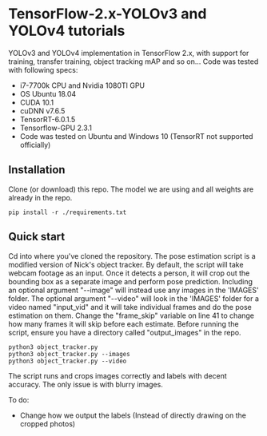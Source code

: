 # TensorFlow-2.x-YOLOv3 and YOLOv4 tutorials

YOLOv3 and YOLOv4 implementation in TensorFlow 2.x, with support for training, transfer training, object tracking mAP and so on...
Code was tested with following specs:
- i7-7700k CPU and Nvidia 1080TI GPU
- OS Ubuntu 18.04
- CUDA 10.1
- cuDNN v7.6.5
- TensorRT-6.0.1.5
- Tensorflow-GPU 2.3.1
- Code was tested on Ubuntu and Windows 10 (TensorRT not supported officially)

## Installation
Clone (or download) this repo. The model we are using and all weights are already in the repo.

```
pip install -r ./requirements.txt

```

## Quick start
Cd into where you've cloned the repository. The pose estimation script is a modified version of Nick's object tracker.
By default, the script will take webcam footage as an input. Once it detects a person, it will crop out the bounding box
as a separate image and perform pose prediction. Including an optional argument "--image" will instead use any images in the
'IMAGES' folder. The optional argument "--video" will look in the 'IMAGES' folder for a video named "input_vid" and it will take
individual frames and do the pose estimation on them. Change the "frame_skip" variable on line 41 to change how many frames it will
skip before each estimate. Before running the script, ensure you have a directory called "output_images" in the repo.
```
python3 object_tracker.py
python3 object_tracker.py --images 
python3 object_tracker.py --video
```
The script runs and crops images correctly and labels with decent accuracy. The only issue is with blurry images.

To do:
- Change how we output the labels (Instead of directly drawing on the cropped photos)
